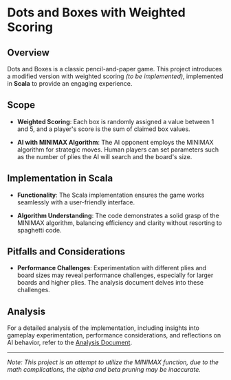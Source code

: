 # Dots and Boxes with Weighted Scoring

## Overview

Dots and Boxes is a classic pencil-and-paper game. This project introduces a modified version with weighted scoring _(to be implemented)_, implemented in **Scala** to provide an engaging experience.

## Scope

- **Weighted Scoring**: Each box is randomly assigned a value between 1 and 5, and a player's score is the sum of claimed box values.
  
- **AI with MINIMAX Algorithm**: The AI opponent employs the MINIMAX algorithm for strategic moves. Human players can set parameters such as the number of plies the AI will search and the board's size.

## Implementation in Scala

- **Functionality**: The Scala implementation ensures the game works seamlessly with a user-friendly interface.
  
- **Algorithm Understanding**: The code demonstrates a solid grasp of the MINIMAX algorithm, balancing efficiency and clarity without resorting to spaghetti code.

## Pitfalls and Considerations

- **Performance Challenges**: Experimentation with different plies and board sizes may reveal performance challenges, especially for larger boards and higher plies. The analysis document delves into these challenges.

## Analysis

For a detailed analysis of the implementation, including insights into gameplay experimentation, performance considerations, and reflections on AI behavior, refer to the [Analysis Document]([link-to-analysis-document](https://github.com/areeb-can-code/dots-and-boxes-game-scala/blob/main/%5BCSC-380%5D%20Dots-n-Boxes.docx)).

---

*Note: This project is an attempt to utilize the MINIMAX function, due to the math complications, the alpha and beta pruning may be inaccurate.*
